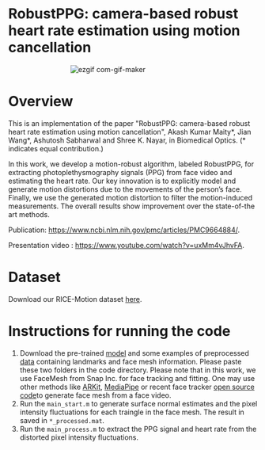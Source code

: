 # RobustPPG: camera-based robust heart rate estimation using motion cancellation

&emsp; &emsp; &emsp; &emsp; &emsp; &emsp; &emsp;
![ezgif com-gif-maker](https://user-images.githubusercontent.com/26046462/212691832-5cbe3f94-01e2-4f39-ab35-bdb5767b3359.gif)


# Overview

This is an implementation of the paper "RobustPPG: camera-based robust heart rate estimation using motion cancellation", Akash Kumar Maity*, Jian Wang*, Ashutosh Sabharwal and Shree K. Nayar, in Biomedical Optics. (* indicates equal contribution.)  

In this work, we develop a motion-robust algorithm, labeled RobustPPG, for extracting photoplethysmography signals (PPG) from face video and estimating the heart rate. Our key innovation is to explicitly model and generate motion distortions due to the movements of the person’s face. Finally, we use the generated motion distortion to filter the motion-induced measurements. The overall results show improvement over the state-of-the art methods.

Publication: https://www.ncbi.nlm.nih.gov/pmc/articles/PMC9664884/.


Presentation video : https://www.youtube.com/watch?v=uxMm4vJhvFA.


# Dataset 

Download our RICE-Motion dataset [here](https://rice.box.com/s/yaxfkalx400kzze2jlb02nysv7m5mxbr).

# Instructions for running the code

1. Download the pre-trained [model](https://rice.box.com/s/71okdkjcd3owog49iu62si5yynhh4duy) and some examples of preprocessed [data](https://rice.app.box.com/folder/188646929228) containing landmarks and face mesh information. Please paste these two folders in the code directory. Please note that in this work, we use FaceMesh from Snap Inc. for face tracking and fitting. One may use other methods like [ARKit](https://developer.apple.com/videos/play/tech-talks/601/), [MediaPipe](https://google.github.io/mediapipe/solutions/face_mesh.html) or recent face tracker [open source code](https://github.com/stars/JianWang-CMU/lists/face-landmarks)to generate face mesh from a face video.
2. Run the `main_start.m` to generate surface normal estimates and the pixel intensity fluctuations for each traingle in the face mesh. The result in saved in `*_processed.mat`. 
3. Run the `main_process.m` to extract the PPG signal and heart rate from the distorted pixel intensity fluctuations.
